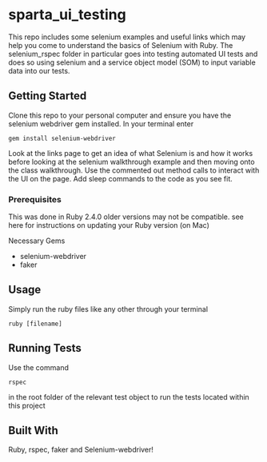 # sparta_ui_testing

This repo includes some selenium examples and useful links which may help you come to understand the basics of Selenium with Ruby. The selenium_rspec folder in particular goes into testing automated UI tests and does so using selenium and a service object model (SOM) to input variable data into our tests.

## Getting Started

Clone this repo to your personal computer and ensure you have the selenium webdriver gem installed. In your terminal enter
```
gem install selenium-webdriver
```

Look at the links page to get an idea of what Selenium is and how it works before looking at the selenium walkthrough example and then moving onto the class walkthrough. Use the commented out method calls to interact with the UI on the page. Add sleep commands to the code as you see fit.

### Prerequisites

This was done in Ruby 2.4.0 older versions may not be compatible. see here for instructions on updating your Ruby version (on Mac)

Necessary Gems
* selenium-webdriver
* faker

## Usage

Simply run the ruby files like any other through your terminal
```
ruby [filename]
```

## Running Tests

Use the command 
```
rspec
```
in the root folder of the relevant test object to run the tests located within this project

## Built With
Ruby, rspec, faker and Selenium-webdriver!
